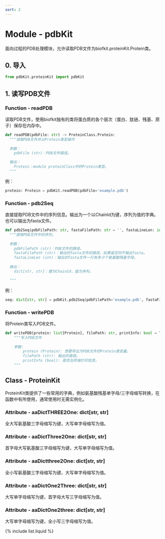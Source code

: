 ```yaml
---
sort: 2
---
```


# Module - pdbKit

面向过程的PDB处理模块，允许读取PDB文件为biofkit.proteinKit.Protein类。

## 0. 导入
```python
from pdbKit.proteinKit import pdbKit
```

## 1. 读写PDB文件
### Function - readPDB
读取PDB文件，使用biofkit独有的类将蛋白质的各个层次（蛋白、肽链、残基、原子）保存在内存中。
```python
def readPDB(pdbFile: str) -> ProteinClass.Protein:
  """读取PDB文件并以Protein类型操作
  
  参数：
    pdbFile (str)：PDB文件路径。

  输出：
    Protein：module proteinClass中的Protein类型。
  """
```

例：
```python
protein: Protein = pdbKit.readPDB(pdbFile='example.pdb')
```

### Function - pdb2Seq
直接提取PDB文件中的序列信息。输出为一个以ChainId为键，序列为值的字典。也可以输出为fasta文件。
```python
def pdb2Seq(pdbFilePath: str, fastaFilePath: str = '', fastaLineLen: int = 80) -> dict[str, str]
  """提取PDB文件中的序列。
  
  参数：
    pdbFilePath (str)：PDB文件的路径。
    fastaFilePath (str)：输出的fasta文件的路径，如果留空则不输出fasta。
    fastaLineLen (int)：输出的fasta文件一行有多少个氨基酸残基字母。
    
  输出：
    dict[str, str]：键为ChainId，值为序列。

  """
```

例：
```python
seq: dict[str, str] = pdbKit.pdb2Seq(pdbFilePath='example.pdb', fastaFilePath='example.fasta')
```


### Function - writePDB
将Protein类写入PDB文件。
```python
def writePDB(protein: list[Protein], filePath: str, printInfo: bool = True) -> None:
    """写入PDB文件
    
    参数:
        protein (Protein): 想要导出为PDB文件的Protein类变量。
        filePath (str): 输出的路径。
        printInfo (bool): 是否在终端打印信息。
    """
```


## Class - ProteinKit
ProteinKit类提供了一些常用的字典，例如氨基酸残基单字母/三字母缩写转换，在函数中有所使用，通常使用时无需实例化。

### Attribute - aaDictTHREE2One: dict[str, str]
全大写氨基酸三字母缩写为键，大写单字母缩写为值。

### Attribute - aaDictThree2One: dict[str, str]
首字母大写氨基酸三字母缩写为键，大写单字母缩写为值。

### Attribute - aaDictthree2One: dict[str, str]
全小写氨基酸三字母缩写为键，大写单字母缩写为值。

### Attribute - aaDictOne2Three: dict[str, str]
大写单字母缩写为键，首字母大写三字母缩写为值。

### Attribute - aaDictOne2three: dict[str, str]
大写单字母缩写为键，全小写三字母缩写为值。


{% include list.liquid %}
